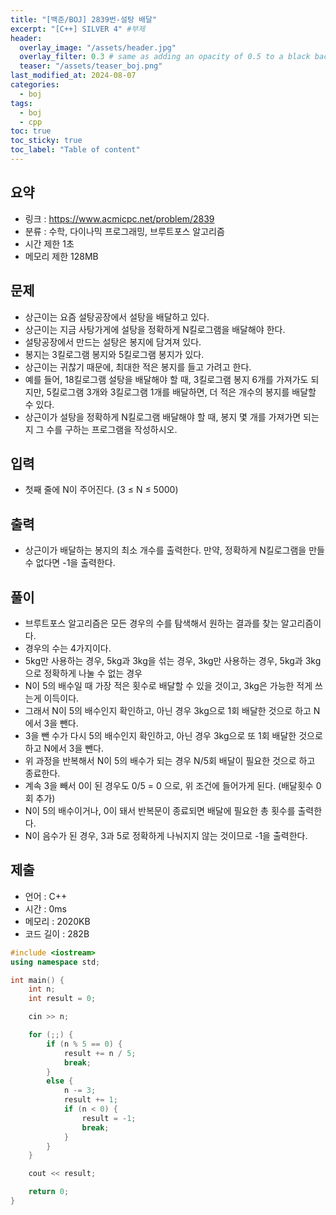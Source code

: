```yaml
---
title: "[백준/BOJ] 2839번-설탕 배달"
excerpt: "[C++] SILVER 4" #부제
header:
  overlay_image: "/assets/header.jpg"
  overlay_filter: 0.3 # same as adding an opacity of 0.5 to a black background
  teaser: "/assets/teaser_boj.png"
last_modified_at: 2024-08-07
categories:
  - boj
tags:
  - boj
  - cpp
toc: true
toc_sticky: true
toc_label: "Table of content"
---
```

## 요약
* 링크 : <https://www.acmicpc.net/problem/2839>
* 분류 : 수학, 다이나믹 프로그래밍, 브루트포스 알고리즘
* 시간 제한 1초
* 메모리 제한 128MB

## 문제
* 상근이는 요즘 설탕공장에서 설탕을 배달하고 있다.
* 상근이는 지금 사탕가게에 설탕을 정확하게 N킬로그램을 배달해야 한다. 
* 설탕공장에서 만드는 설탕은 봉지에 담겨져 있다. 
* 봉지는 3킬로그램 봉지와 5킬로그램 봉지가 있다.
* 상근이는 귀찮기 때문에, 최대한 적은 봉지를 들고 가려고 한다. 
* 예를 들어, 18킬로그램 설탕을 배달해야 할 때, 3킬로그램 봉지 6개를 가져가도 되지만, 5킬로그램 3개와 3킬로그램 1개를 배달하면, 더 적은 개수의 봉지를 배달할 수 있다.
* 상근이가 설탕을 정확하게 N킬로그램 배달해야 할 때, 봉지 몇 개를 가져가면 되는지 그 수를 구하는 프로그램을 작성하시오.

## 입력
* 첫째 줄에 N이 주어진다. (3 ≤ N ≤ 5000)

## 출력
* 상근이가 배달하는 봉지의 최소 개수를 출력한다. 만약, 정확하게 N킬로그램을 만들 수 없다면 -1을 출력한다.

## 풀이
* 브루트포스 알고리즘은 모든 경우의 수를 탐색해서 원하는 결과를 찾는 알고리즘이다.
* 경우의 수는 4가지이다.
* 5kg만 사용하는 경우, 5kg과 3kg을 섞는 경우, 3kg만 사용하는 경우, 5kg과 3kg으로 정확하게 나눌 수 없는 경우
* N이 5의 배수일 때 가장 적은 횟수로 배달할 수 있을 것이고, 3kg은 가능한 적게 쓰는게 이득이다.
* 그래서 N이 5의 배수인지 확인하고, 아닌 경우 3kg으로 1회 배달한 것으로 하고 N에서 3을 뺀다.
* 3을 뺀 수가 다시 5의 배수인지 확인하고, 아닌 경우 3kg으로 또 1회 배달한 것으로 하고 N에서 3을 뺀다.
* 위 과정을 반복해서 N이 5의 배수가 되는 경우 N/5회 배달이 필요한 것으로 하고 종료한다.
* 계속 3을 빼서 0이 된 경우도 0/5 = 0 으로, 위 조건에 들어가게 된다. (배달횟수 0회 추가)
* N이 5의 배수이거나, 0이 돼서 반복문이 종료되면 배달에 필요한 총 횟수를 출력한다.
* N이 음수가 된 경우, 3과 5로 정확하게 나눠지지 않는 것이므로 -1을 출력한다.

## 제출
* 언어 : C++
* 시간 : 0ms
* 메모리 : 2020KB
* 코드 길이 : 282B

```cpp
#include <iostream>
using namespace std;

int main() {
	int n;
	int result = 0;

	cin >> n;

	for (;;) {
		if (n % 5 == 0) {
			result += n / 5;
			break;
		}
		else {
			n -= 3;
			result += 1;
			if (n < 0) {
				result = -1;
				break;
			}
		}
	}

	cout << result;

	return 0;
}
```

<!--
왼쪽 정렬 (Default).
{: .text-left}
중앙 정렬
{: .text-center}
오른쪽 정렬
{: .text-right}

마크다운은 줄바꿈을 인식하지 않는다.

줄바꿈을 하기 위해서는 라인 끝에 스페이스를 2번 표기해야 한다.

여러가지 강조 표시 
(기울이기) *single asterisks*, _single underscores_, (굵은글씨) **double asterisks**, __double underscores__, (삭선) ~~cancelline~~

글머리 달기 # 문자 사용
# This is a H1
## This is a H2
### This is a H3

인용문 (단계별 깊이) > 블럭 인용 문자를 사용
ex)
> This is a first blockqute.
>> This is a second blockqute.
>>> This is a third blockqute.

줄바꿈 특수문자 (검은원, 흰색원, 검은네모순서 줄바꿈 특수문자로 출력됨, * 말고 +, -로 써도됨)
* 과자
  * 라면
    * 사탕

코드 인용

일반 코드
```
function test() {
  console.log("notice the blank line before this function?");
}
```
언어별 하이라이트 적용 코드
(루비)
```ruby
require 'redcarpet'
markdown = Redcarpet.new("Hello World!")
puts markdown.to_html
```
(C)
```c
int main() {
  int y = SOME_MACRO_REFERENCE;
  int x = 5 + 6;
  cout << "Hello World! " << x << std::endl();
}
```

(C++)
```cpp
int main() {
  int y = SOME_MACRO_REFERENCE;
  int x = 5 + 6;
  cout << "Hello World! " << x << std::endl();
}
```

(Python)
```python
s = "Python syntax highlighting"
print s
```

수평선 만들기 (아무거나 다됨)
* * *
***
*****
- - -
---------------------------------------

링크
- 링크 표시법 : [Title](link)
ex)
[Google 페이지 링크](https://google.com)
문장 : Google 페이지 링크, 실제 하이퍼링크 : https://google.com로 출력

- 주소 직접 표시법
ex)
<https://google.com>
링크에 하이퍼링크된 후 출력

이미지 삽입
ex)
![](https://devinlife.com/assets/images/bio-photo-keyboard-small.jpg)

이미지 정렬
-가운데 정렬
![](https://devinlife.com/assets/images/bio-photo-keyboard-small.jpg){: .align-center}

표만들기
- 내용 가운데 정렬
| 항목 | 가격 | 개수 |
|:---:|:----:|:----|
| 라면 | 800원 | 10개 |
| 과자 | 900원 | 20개 |

- 내용 좌측/중앙/우측 정렬
| 항목 | 가격 | 개수 |
|:----|:----:|----:|
| 라면 | 800원 | 10개 |
| 과자 | 900원 | 20개 |

-->